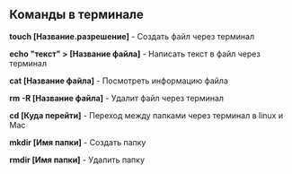 ## Команды в терминале

**touch [Название.разрешение]** - Создать файл через терминал

**echo "текст" > [Название файла]** - Написать текст в файл через терминал

**cat [Название файла]** - Посмотреть информацию файла

**rm -R [Название файла]** - Удалит файл через терминал

**cd [Куда перейти]** - Переход между папками через терминал в linux и Mac

**mkdir [Имя папки]** - Создать папку

**rmdir [Имя папки]** - Удалить папку